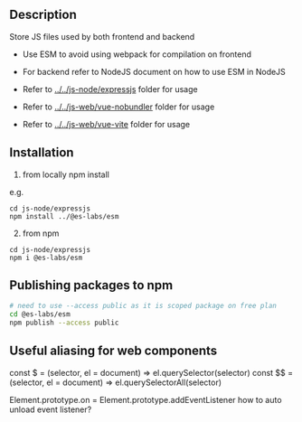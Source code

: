 ## Description

Store JS files used by both frontend and backend

- Use ESM to avoid using webpack for compilation on frontend
- For backend refer to NodeJS document on how to use ESM in NodeJS

- Refer to [../../js-node/expressjs](../../js-node/expressjs) folder for usage
- Refer to [../../js-web/vue-nobundler](../../js-web/vue-nobundler) folder for usage
- Refer to [../../js-web/vue-vite](../../js-web/vue-vite) folder for usage

## Installation

1. from locally
npm install <path-to-this-foder-from-where-you-want-to-install-this>

e.g.

```
cd js-node/expressjs
npm install ../@es-labs/esm
```

2. from npm

```
cd js-node/expressjs
npm i @es-labs/esm
```

## Publishing packages to npm

```bash
# need to use --access public as it is scoped package on free plan
cd @es-labs/esm
npm publish --access public
```

## Useful aliasing for web components

const $ = (selector, el = document) => el.querySelector(selector)
const $$ = (selector, el = document) => el.querySelectorAll(selector)

Element.prototype.on = Element.prototype.addEventListener
how to auto unload event listener?